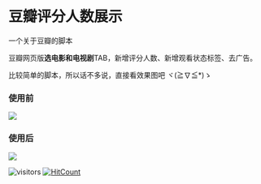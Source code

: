 # 豆瓣评分人数展示

一个关于豆瓣的脚本  

豆瓣网页版**选电影和电视剧**TAB，新增评分人数、新增观看状态标签、去广告。

比较简单的脚本，所以话不多说，直接看效果图吧 ヾ(≧∇≦*)ゝ

### 使用前
![](https://raw.githubusercontent.com/cccccchin/MyScripts/master/douban/Before.jpg)

### 使用后
![](https://raw.githubusercontent.com/cccccchin/MyScripts/master/douban/After.jpg)

![visitors](https://visitor-badge.glitch.me/badge?page_id=cccccchin.douban)
[![HitCount](http://hits.dwyl.com/cccccchin/MyScripts/douban.svg)](http://hits.dwyl.com/cccccchin/MyScripts/douban)
